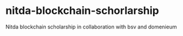 # nitda-blockchain-schorlarship
Nitda blockchain scholarship in collaboration with bsv and domenieum
